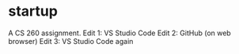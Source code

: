 # startup
A CS 260 assignment.
Edit 1: VS Studio Code
Edit 2: GitHub (on web browser)
Edit 3: VS Studio Code again